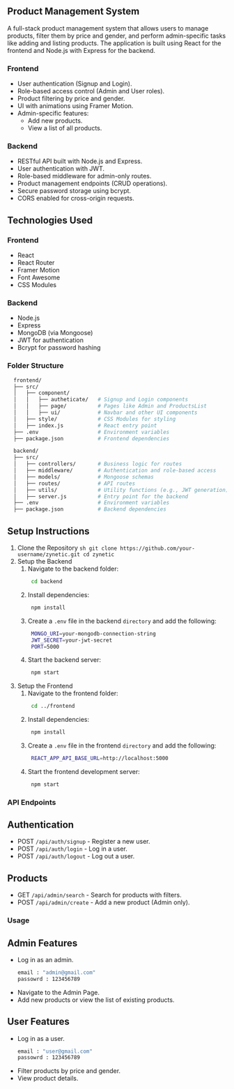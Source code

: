 ## Product Management System
A full-stack product management system that allows users to manage products, 
filter them by price and gender, and perform admin-specific tasks like adding and listing products. 
The application is built using React for the frontend and Node.js with Express for the backend.

### Frontend
- User authentication (Signup and Login).
- Role-based access control (Admin and User roles).
- Product filtering by price and gender.
- UI with animations using Framer Motion.
- Admin-specific features:
  - Add new products.
  - View a list of all products.
 
### Backend
- RESTful API built with Node.js and Express.
- User authentication with JWT.
- Role-based middleware for admin-only routes.
- Product management endpoints (CRUD operations).
- Secure password storage using bcrypt.
- CORS enabled for cross-origin requests.

## Technologies Used

### Frontend
- React
- React Router
- Framer Motion
- Font Awesome
- CSS Modules

### Backend
- Node.js
- Express
- MongoDB (via Mongoose)
- JWT for authentication
- Bcrypt for password hashing

### Folder Structure
```sh
  frontend/
  ├── src/
  │   ├── component/
  │   │   ├── autheticate/   # Signup and Login components
  │   │   ├── page/          # Pages like Admin and ProductsList
  │   │   ├── ui/            # Navbar and other UI components
  │   ├── style/             # CSS Modules for styling
  │   ├── index.js           # React entry point
  ├── .env                   # Environment variables
  ├── package.json           # Frontend dependencies

  backend/
  ├── src/
  │   ├── controllers/       # Business logic for routes
  │   ├── middleware/        # Authentication and role-based access
  │   ├── models/            # Mongoose schemas
  │   ├── routes/            # API routes
  │   ├── utils/             # Utility functions (e.g., JWT generation)
  │   ├── server.js          # Entry point for the backend
  ├── .env                   # Environment variables
  ├── package.json           # Backend dependencies
```

## Setup Instructions
  1. Clone the Repository
    ```sh
     git clone https://github.com/your-username/zynetic.git
     cd zynetic
    ```
  2. Setup the Backend
     1. Navigate to the backend folder:
        ```sh
         cd backend
        ```
     2. Install dependencies:
        ```sh
         npm install
        ```
     3. Create a `.env` file in the backend `directory` and add the following:
        ```sh
         MONGO_URI=your-mongodb-connection-string
         JWT_SECRET=your-jwt-secret
         PORT=5000
        ```
     4. Start the backend server:
        ```sh
         npm start
        ```  
  4. Setup the Frontend
     1. Navigate to the frontend folder:
        ```sh
         cd ../frontend
        ```  
     2. Install dependencies:
        ```sh
         npm install
        ```  
     3. Create a `.env` file in the frontend `directory` and add the following:
        ```sh
         REACT_APP_API_BASE_URL=http://localhost:5000
        ```  
     4. Start the frontend development server:
        ```sh
         npm start
        ```
  ### API Endpoints

  ## Authentication
  - POST `/api/auth/signup` - Register a new user.
  - POST `/api/auth/login` - Log in a user.
  - POST `/api/auth/logout` - Log out a user.

  ## Products
  - GET `/api/admin/search` - Search for products with filters.
  - POST `/api/admin/create` - Add a new product (Admin only).

  ### Usage

  ## Admin Features
  - Log in as an admin.
    ```sh
    email : "admin@gmail.com"
    passowrd : 123456789
    ```
  - Navigate to the Admin Page.
  - Add new products or view the list of existing products.

  ## User Features
  - Log in as a user.
    ```sh
    email : "user@gmail.com"
    passowrd : 123456789
    ```
  - Filter products by price and gender.
  - View product details.
